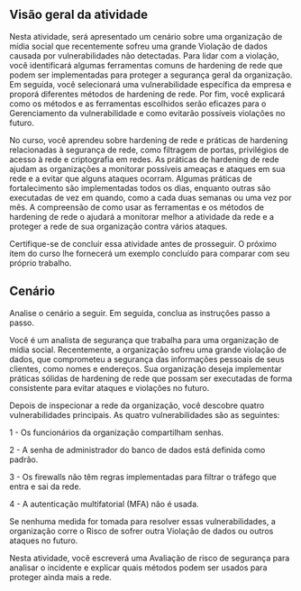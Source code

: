## Visão geral da atividade
Nesta atividade, será apresentado um cenário sobre uma organização de mídia social que recentemente sofreu uma grande Violação de dados causada por vulnerabilidades não detectadas. Para lidar com a violação, você identificará algumas ferramentas comuns de hardening de rede que podem ser implementadas para proteger a segurança geral da organização. Em seguida, você selecionará uma vulnerabilidade específica da empresa e proporá diferentes métodos de hardening de rede. Por fim, você explicará como os métodos e as ferramentas escolhidos serão eficazes para o Gerenciamento da vulnerabilidade e como evitarão possíveis violações no futuro.

No curso, você aprendeu sobre hardening de rede e práticas de hardening relacionadas à segurança de rede, como filtragem de portas, privilégios de acesso à rede e criptografia em redes. As práticas de hardening de rede ajudam as organizações a monitorar possíveis ameaças e ataques em sua rede e a evitar que alguns ataques ocorram. Algumas práticas de fortalecimento são implementadas todos os dias, enquanto outras são executadas de vez em quando, como a cada duas semanas ou uma vez por mês. A compreensão de como usar as ferramentas e os métodos de hardening de rede o ajudará a monitorar melhor a atividade da rede e a proteger a rede de sua organização contra vários ataques.

Certifique-se de concluir essa atividade antes de prosseguir. O próximo item do curso lhe fornecerá um exemplo concluído para comparar com seu próprio trabalho. 

## Cenário

Analise o cenário a seguir. Em seguida, conclua as instruções passo a passo.

Você é um analista de segurança que trabalha para uma organização de mídia social. Recentemente, a organização sofreu uma grande violação de dados, que comprometeu a segurança das informações pessoais de seus clientes, como nomes e endereços. Sua organização deseja implementar práticas sólidas de hardening de rede que possam ser executadas de forma consistente para evitar ataques e violações no futuro.

Depois de inspecionar a rede da organização, você descobre quatro vulnerabilidades principais. As quatro vulnerabilidades são as seguintes:

1 - Os funcionários da organização compartilham senhas.

2 - A senha de administrador do banco de dados está definida como padrão.

3 - Os firewalls não têm regras implementadas para filtrar o tráfego que entra e sai da rede.

4 - A autenticação multifatorial (MFA) não é usada.

Se nenhuma medida for tomada para resolver essas vulnerabilidades, a organização corre o Risco de sofrer outra Violação de dados ou outros ataques no futuro.

Nesta atividade, você escreverá uma Avaliação de risco de segurança para analisar o incidente e explicar quais métodos podem ser usados para proteger ainda mais a rede.